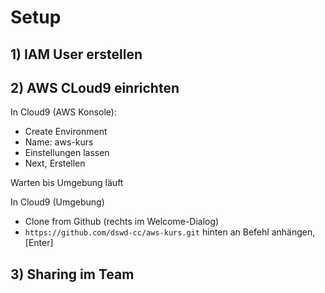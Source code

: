# Setup

## 1) IAM User erstellen


## 2) AWS CLoud9 einrichten

In Cloud9 (AWS Konsole):
- Create Environment
- Name: aws-kurs
- Einstellungen lassen
- Next, Erstellen

Warten bis Umgebung läuft

In Cloud9 (Umgebung)
- Clone from Github (rechts im Welcome-Dialog)
- `https://github.com/dswd-cc/aws-kurs.git` hinten an Befehl anhängen, [Enter]


## 3) Sharing im Team